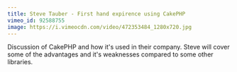 ```yaml
---
title: Steve Tauber - First hand expirence using CakePHP
vimeo_id: 92588755
image: https://i.vimeocdn.com/video/472353484_1280x720.jpg
---
```


Discussion of CakePHP and how it's used in their company. Steve will cover some of the advantages and it's weaknesses compared to some other libraries.